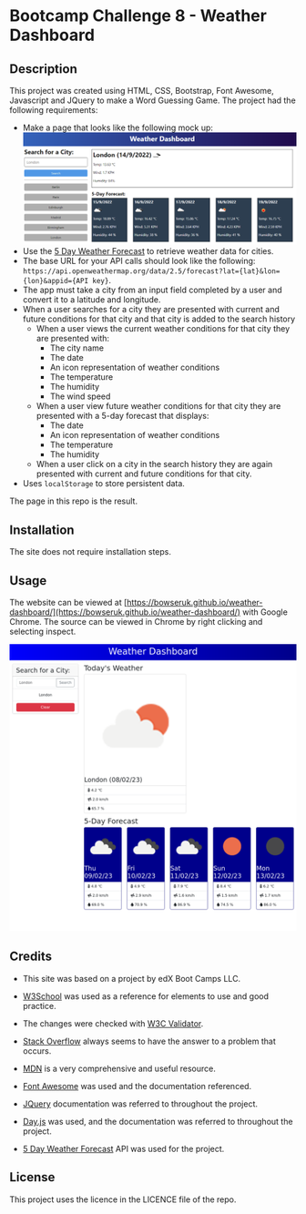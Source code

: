 # Bootcamp Challenge 8 - Weather Dashboard

## Description 

This project was created using HTML, CSS, Bootstrap, Font Awesome, Javascript and JQuery to make a Word Guessing Game. The project had the following requirements:

* Make a page that looks like the following mock up:
![Mock up of the Webpage](assets/images/10-server-side-apis-challenge-demo.png)
* Use the [5 Day Weather Forecast](https://openweathermap.org/forecast5) to retrieve weather data for cities.
* The base URL for your API calls should look like the following: `https://api.openweathermap.org/data/2.5/forecast?lat={lat}&lon={lon}&appid={API key}`.
* The app must take a city from an input field completed by a user and convert it to a latitude and longitude.
* When a user searches for a city they are presented with current and future conditions for that city and that city is added to the search history
  * When a user views the current weather conditions for that city they are presented with:
    * The city name
    * The date
    * An icon representation of weather conditions
    * The temperature
    * The humidity
    * The wind speed
  * When a user view future weather conditions for that city they are presented with a 5-day forecast that displays:
    * The date
    * An icon representation of weather conditions
    * The temperature
    * The humidity
  * When a user click on a city in the search history they are again presented with current and future conditions for that city.
* Uses `localStorage` to store persistent data.


The page in this repo is the result.

## Installation

The site does not require installation steps.

## Usage 

The website can be viewed at [https://bowseruk.github.io/weather-dashboard/](https://bowseruk.github.io/weather-dashboard/) with Google Chrome. The source can be viewed in Chrome by right clicking and selecting inspect.

![Screenshot of the Webpage](assets/images/screenshot.png)

## Credits

* This site was based on a project by edX Boot Camps LLC.

* [W3School](https://www.w3schools.com/) was used as a reference for elements to use and good practice.

* The changes were checked with [W3C Validator](https://validator.w3.org/).

* [Stack Overflow](https://stackoverflow.com/) always seems to have the answer to a problem that occurs.

* [MDN](https://developer.mozilla.org/en-US/) is a very comprehensive and useful resource.

* [Font Awesome]() was used and the documentation referenced.

* [JQuery](https://api.jquery.com/) documentation was referred to throughout the project.

* [Day.js](https://day.js.org/en/) was used, and the documentation was referred to throughout the project.

* [5 Day Weather Forecast](https://openweathermap.org/forecast5) API was used for the project.

## License

This project uses the licence in the LICENCE file of the repo.